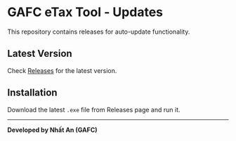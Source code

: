 # GAFC eTax Tool - Updates

This repository contains releases for auto-update functionality.

## Latest Version

Check [Releases](https://github.com/muaroi2002/etax-electron-updates/releases) for the latest version.

## Installation

Download the latest `.exe` file from Releases page and run it.

---

**Developed by Nhất An (GAFC)**
